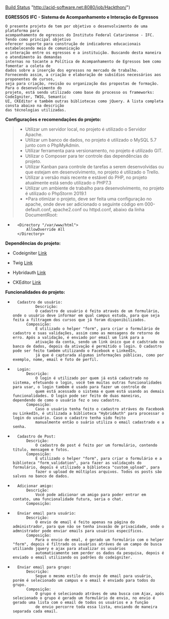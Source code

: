 [Build Status](http://acid-software.net:8080/job/Hackthon/badge/icon) "http://acid-software.net:8080/job/Hackthon/")

**EGRESSOS IFC - Sistema de Acompanhamento e Interação de Egressos**

    O presente projeto de tem por objetivo o desenvolvimento de uma plataforma para
    acompanhamento de egressos do Instituto Federal Catarinense - IFC. Tendo como principal objetivo
    oferecer suporte para construção de indicadores educacionais estabelecendo meio de comunicação
    e interação entre os egressos e a instituição. Buscando desta maneira o atendimento às demandas
    internas no tocante a Política de Acompanhamento de Egressos bem como fomentar a coleta de
    dados sobre a inserção dos egressos no mercado de trabalho.
    Fornecendo assim, a criação e elaboração de subsídios necessários aos proponentes de cursos,
    seja para criação, revisão ou organização das propostas de formação. Para o desenvolvimento do
    projeto, está sendo utilizado como base do processo os frameworks: CodeIgniter, TWIG, Semantic
    UI, CKEditor e também outras bibliotecas como jQuery. A lista completa consta abaixo na descrição
    das técnologias utilizadas.

**Configurações e recomendações do projeto:**
>*   Utilizar um servidor local, no projeto é utilizado o Servidor Apache.
>*   Utilizar um banco de dados, no projeto é utilizado o MySQL 5.7 junto com o PhpMyAdmin.
>*   Utilizar ferramenta para versionamento, no projeto é utilizado GIT.
>*   Utilizar o Composer para ter controle das dependências do projeto.
>*   Utilizar Kanban para controle de tarefas a serem desenvolvidas ou que estejam em desenvolvimento, no projeto é utilizado o Trello.
>*   Utilizar a versão mais recente e estável do PHP, no projeto atualmente está sendo utilizado o PHP7.3
>*   Utilizar um ambiente de trabalho para desenvolvimento, no projeto é utilizado o PhpStorm 2019.1
>*   *Para otimizar o projeto, deve ser feita uma configuração no apache, onde deve ser adicionado o seguinte código em 000-default.conf, apache2.conf ou httpd.conf, abaixo da linha DocumentRoot:
    
*       <Directory "/var/www/html">
            AllowOverride All
        </Directory>



**Dependências do projeto:**
*   Codeigniter
    [Link](https://www.codeigniter.com/user_guide/)
    
*   Twig
    [Link](https://twig.symfony.com/doc/2.x/)

*   Hybridauth
    [Link](https://hybridauth.github.io/documentation.html)

*   CKEditor
    [Link](https://ckeditor.com/)

    


**Funcionalidades do projeto:**
*       Cadastro de usuário:
                Descrição:
                O cadastro de usuário é feito através de um formulário, onde o usuário deve informar em qual campus estuda, para que seja feita a filtragem dos cursos que já foram disponibilizados.
            Composição:
                É utilizado o helper "form", para criar o formulário de cadastro e suas validações, assim como as mensagens de retorno de erro. Após a validação, é enviado por email um link para a
                ativação da conta, sendo um link único que é cadstrado no banco de dados, depois da ativação é permitido o login. O cadastro pode ser feito também utilizando o Facebook e LinkedIn,
                já que é capturada algumas informações públicas, como por exemplo, nome, email e foto de perfil. 
                
*       Login:
            Descrição:
                O login é utilizado por quem já está cadastrado no sistema, efetuando o login, você tem muitas outras funcionalidades para usar, o login também é usado para fazer um controle de 
                quem está acessado o sistema e quem está usando as demais funcionalidades. O login pode ser feito de duas maneiras, dependendo de como o usuário fez o seu cadastro.
            Composição:
                Caso o usuário tenha feito o cadastro atráves do Facebook ou LinkedIn, é utilizada a biblioteca "HybridAuth" para processar o login do usuário. Caso o cadastro tenha sido feito 
                manualmente então o suário utiliza o email cadastrado e a senha.
           
*       Cadastro de Post:
            Descrição:
                O cadastro de post é feito por um formulário, contendo título, mensagem e fotos.
            Composição:
                É utilizado o helper "form", para criar o formulário e a biblioteca "form_validation", para fazer as validaçoẽs do formulário, depois é utilizado a biblioteca "custom_upload", para 
                fazer o upload de múltiplos arquivos. Todos os posts são salvos no banco de dados.
                
*       Adicionar amigo:
            Descrição:
                Você pode adicionar um amigo para poder entrar em contato, uma funcionalidade futura, seria o chat.
            Composição:
                
*       Enviar email para usuário:
            Descrição:
                O envio de email é feito apenas na página do administrador, para que não se tenha invasão de privacidade, onde o admnistrador pode enviar emails para usuários específicos. 
            Composição:
                Para o envio de emal, é gerado um formulário com o helper "form", depois é filtrado os usuários atráves de um campo de busca utiliando jquery e ajax para atualizar os usuários 
                automaticamente sem perder os dados da pesquisa, depois é enviado o email utilizando os padrões do codeigniter. 
       
*       Enviar email para grupo:
            Descrição:
                Segue o mesmo estilo do envio de email para usuário, porém é selecionado um campus e o email é enviado para todos do grupo.
            Composição:
                O grupo é selecionado atráves de uma busca com Ajax, após selecionado o grupo é gerado um formulário de envio, no envio é gerado uma lista com o email de todos os usuários e a função
                de envio percorre toda essa lista, enviando de maneira separada cada email.



        